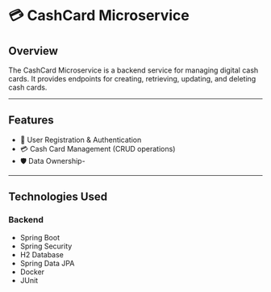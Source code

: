 # 💳 CashCard Microservice
## Overview
The CashCard Microservice is a backend service for managing digital cash cards.
It provides endpoints for creating, retrieving, updating, and deleting cash cards.

---
## Features
- 👤 User Registration & Authentication
- 💳 Cash Card Management (CRUD operations)
- 🛡️ Data Ownership-

---
## Technologies Used

### Backend
- Spring Boot
- Spring Security 
- H2 Database
- Spring Data JPA
- Docker
- JUnit




